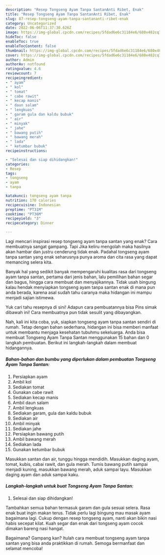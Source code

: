 ```yaml
---
description: "Resep Tongseng Ayam Tanpa SantanAnti Ribet, Enak"
title: "Resep Tongseng Ayam Tanpa SantanAnti Ribet, Enak"
slug: 87-resep-tongseng-ayam-tanpa-santananti-ribet-enak
category: Uncategorized
date: 2022-06-06T11:37:30.626Z
image: https://img-global.cpcdn.com/recipes/5fdad6e6c31184e6/680x482cq70/tongseng-ayam-tanpa-santan-foto-resep-utama.jpg
hideToc: false
enableToc: true
enableTocContent: false
thumbnail: https://img-global.cpcdn.com/recipes/5fdad6e6c31184e6/680x482cq70/tongseng-ayam-tanpa-santan-foto-resep-utama.jpg
cover: https://img-global.cpcdn.com/recipes/5fdad6e6c31184e6/680x482cq70/tongseng-ayam-tanpa-santan-foto-resep-utama.jpg
author: Admin
authorAv: notfound
ratingvalue: 4.6
reviewcount: 7
recipeingredient:
- " ayam"
- " kol"
- " tomat"
- " cabe rawit"
- " kecap manis"
- " daun salam"
- " lengkuas"
- " garam gula dan kaldu bubuk"
- " air"
- " minyak"
- " jahe"
- " bawang putih"
- " bawang merah"
- " lada"
- " ketumbar bubuk"
recipeinstructions:

- "Selesai dan siap dihidangkan!"
categories:
- Resep
tags:
- tongseng
- ayam
- tanpa

katakunci: tongseng ayam tanpa 
nutrition: 170 calories
recipecuisine: Indonesian
preptime: "PT31M"
cooktime: "PT36M"
recipeyield: "3"
recipecategory: Dinner

---
```



Lagi mencari inspirasi resep tongseng ayam tanpa santan yang enak? Cara membuatnya sangat gampang. Tapi Jika keliru mengolah maka hasilnya akan hambar dan justru cenderung tidak enak. Padahal tongseng ayam tanpa santan yang enak seharusnya punya aroma dan cita rasa yang dapat memancing selera kita.


Banyak hal yang sedikit banyak mempengaruhi kualitas rasa dari tongseng ayam tanpa santan, pertama dari jenis bahan, lalu pemilihan bahan segar dan bagus, hingga cara membuat dan menyajikannya. Tidak usah bingung kalau hendak menyiapkan tongseng ayam tanpa santan enak di mana pun anda berada, karena asal sudah tahu caranya maka hidangan ini mampu menjadi sajian istimewa.

Yuk cari tahu resepnya di sini! Adapun cara pembuatannya bisa Pins simak dibawah ini! Cara membuatnya pun tidak sesulit yang dibayangkan.


Nah, kali ini kita coba, yuk, siapkan tongseng ayam tanpa santan sendiri di rumah. Tetap dengan bahan sederhana, hidangan ini bisa memberi manfaat untuk membantu menjaga kesehatan tubuhmu sekeluarga. Anda bisa membuat Tongseng Ayam Tanpa Santan menggunakan 15 bahan dan 0 langkah pembuatan. Berikut ini langkah-langkah dalam membuat hidangannya.

<!--inarticleads1-->

##### Bahan-bahan dan bumbu yang diperlukan dalam pembuatan Tongseng Ayam Tanpa Santan:

1. Persiapkan  ayam
1. Ambil  kol
1. Sediakan  tomat
1. Gunakan  cabe rawit
1. Sediakan  kecap manis
1. Ambil  daun salam
1. Ambil  lengkuas
1. Sediakan  garam, gula dan kaldu bubuk
1. Sediakan  air
1. Ambil  minyak
1. Sediakan  jahe
1. Persiapkan  bawang putih
1. Ambil  bawang merah
1. Sediakan  lada
1. Gunakan  ketumbar bubuk


Masukkan santan dan air, tunggu hingga mendidih. Masukkan daging ayam, tomat, kubis, cabai rawit, dan gula merah. Tumis bawang putih sampai menjadi kuning, masukkan bawang merah, aduk sampai layu. Masukkan daging ayam dan aduk sampai kaku. 

<!--inarticleads2-->

##### Langkah-langkah untuk buat Tongseng Ayam Tanpa Santan:


1. Selesai dan siap dihidangkan!

Tambahkan semua bahan termasuk garam dan gula sesuai selera. Rasa enak buat ingin makan terus. Tidak perlu lagi bingung mau masak ayam bagaimana lagi. Cukup dengan resep tongseng ayam, nanti akan bikin nasi habis secepat kilat. Kuah segar dan enak dari tongseng ayam cocok dimakan bareng nasi hangat. 

Bagaimana? Gampang kan? Itulah cara membuat tongseng ayam tanpa santan yang bisa anda praktikkan di rumah. Semoga bermanfaat dan selamat mencoba!
